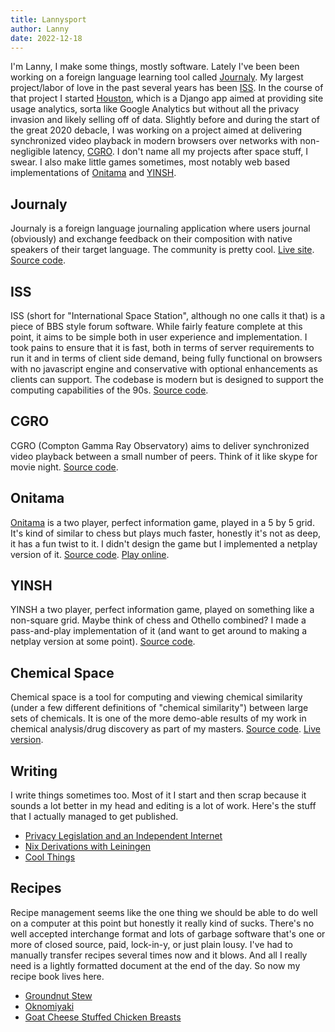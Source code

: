 ```yaml
---
title: Lannysport
author: Lanny
date: 2022-12-18
---
```


I'm Lanny, I make some things, mostly software. Lately I've been been working on a foreign language learning tool called [Journaly](#Journaly). My largest project/labor of love in the past several years has been [ISS](#ISS). In the course of that project I started [Houston](#Houston), which is a Django app aimed at providing site usage analytics, sorta like Google Analytics but without all the privacy invasion and likely selling off of data. Slightly before and during the start of the great 2020 debacle, I was working on a project aimed at delivering synchronized video playback in modern browsers over networks with non-negligible latency, [CGRO](#CGRO). I don't name all my projects after space stuff, I swear. I also make little games sometimes, most notably web based implementations of [Onitama](#onitama) and [YINSH](#YINSH).

## Journaly<a name="Journaly"></a>
Journaly is a foreign language journaling application where users journal (obviously) and exchange feedback on their composition with native speakers of their target language. The community is pretty cool. [Live site](https://journaly.com/dashboard/my-feed). [Source code](https://github.com/Journaly/journaly).

## ISS<a name="ISS"></a>
ISS (short for "International Space Station", although no one calls it that) is a piece of BBS style forum software. While fairly feature complete at this point, it aims to be simple both in user experience and implementation. I took pains to ensure that it is fast, both in terms of server requirements to run it and in terms of client side demand, being fully functional on browsers with no javascript engine and conservative with optional enhancements as clients can support. The codebase is modern but is designed to support the computing capabilities of the 90s. [Source code](https://github.com/Lanny/ISS).

## CGRO<a name="CGRO"></a>
CGRO (Compton Gamma Ray Observatory) aims to deliver synchronized video playback between a small number of peers. Think of it like skype for movie night. [Source code](https://github.com/Lanny/Compton-Gamma-Ray-Observatory).

## Onitama<a name="onitama"></a>
[Onitama](https://www.arcanewonders.com/game/onitama/) is a two player, perfect information game, played in a 5 by 5 grid. It's kind of similar to chess but plays much faster, honestly it's not as deep, it has a fun twist to it. I didn't design the game but I implemented a netplay version of it. [Source code](https://github.com/Lanny/Onitama). [Play online](http://onitama.lannysport.net/).

## YINSH<a name="YINSH"></a>
YINSH a two player, perfect information game, played on something like a non-square grid. Maybe think of chess and Othello combined? I made a pass-and-play implementation of it (and want to get around to making a netplay version at some point). [Source code](https://github.com/Lanny/Yinch).

## Chemical Space<a name="cspace"></a>
Chemical space is a tool for computing and viewing chemical similarity (under a few different definitions of "chemical similarity") between large sets of chemicals. It is one of the more demo-able results of my work in chemical analysis/drug discovery as part of my masters. [Source code](https://github.com/Lanny/cspace). [Live version](http://cspace.lannysport.net/).

## Writing
I write things sometimes too. Most of it I start and then scrap because it sounds a lot better in my head and editing is a lot of work. Here's the stuff that I actually managed to get published.

- [Privacy Legislation and an Independent Internet](writing/privacy-legislation-and-an-independent-internet.html)
- [Nix Derivations with Leiningen](writing/nix-leiningen.html)
- [Cool Things](writing/cool-things.html)

## Recipes
Recipe management seems like the one thing we should be able to do well on a computer at this point but honestly it really kind of sucks. There's no well accepted interchange format and lots of garbage software that's one or more of closed source, paid, lock-in-y, or just plain lousy. I've had to manually transfer recipes several times now and it blows. And all I really need is a lightly formatted document at the end of the day. So now my recipe book lives here.

- [Groundnut Stew](recipes/groundnut-stew.html)
- [Oknomiyaki](recipes/okonomiyaki.html)
- [Goat Cheese Stuffed Chicken Breasts](recipes/goat-cheese-stuffed-chicken-breasts.html)

